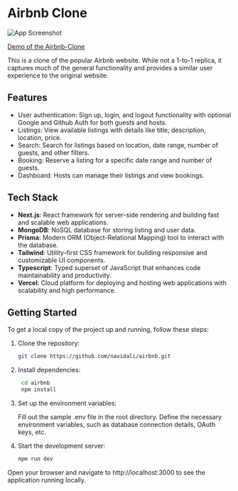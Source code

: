 # Airbnb Clone


![App Screenshot](https://via.placeholder.com/468x300?text=App+Screenshot+Here)

[Demo of the Airbnb-Clone](https://airbnb-nextjsproject.vercel.app/)

This is a clone of the popular Airbnb website. While not a 1-to-1 replica, it captures much of the general functionality and provides a similar user experience to the original website.

## Features

- User authentication: Sign up, login, and logout functionality with optional Google and Github Auth for both guests and hosts.
- Listings: View available listings with details like title, description, location, price.
- Search: Search for listings based on location, date range, number of guests, and other filters.
- Booking: Reserve a listing for a specific date range and number of guests.
- Dashboard: Hosts can manage their listings and view bookings.

## Tech Stack

- **Next.js**: React framework for server-side rendering and building fast and scalable web applications.
- **MongoDB**: NoSQL database for storing listing and user data.
- **Prisma**: Modern ORM (Object-Relational Mapping) tool to interact with the database.
- **Tailwind**: Utility-first CSS framework for building responsive and customizable UI components.
- **Typescript**: Typed superset of JavaScript that enhances code maintainability and productivity.
- **Vercel**: Cloud platform for deploying and hosting web applications with scalability and high performance.

## Getting Started

To get a local copy of the project up and running, follow these steps:

1. Clone the repository:

   ```bash
   git clone https://github.com/navidali/airbnb.git

2. Install dependencies:

   ```bash
    cd airbnb
    npm install

3. Set up the environment variables:

    Fill out the sample .env file in the root directory.
    Define the necessary environment variables, such as database connection details, OAuth keys, etc.

4. Start the development server:

    ```bash
    npm run dev

Open your browser and navigate to http://localhost:3000 to see the application running locally.
